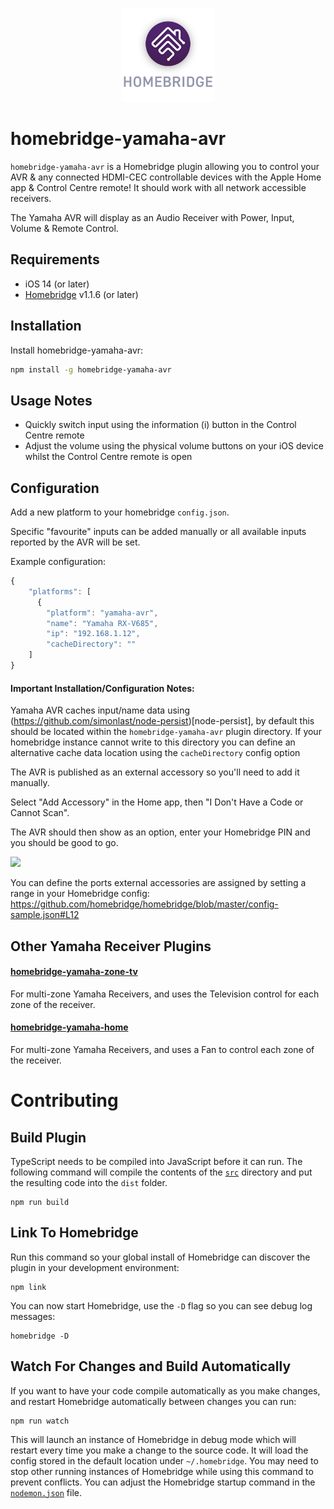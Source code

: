 
<p align="center">

<img src="https://github.com/homebridge/branding/raw/master/logos/homebridge-wordmark-logo-vertical.png" width="150">

</p>

# homebridge-yamaha-avr

`homebridge-yamaha-avr` is a Homebridge plugin allowing you to control your AVR & any connected HDMI-CEC controllable devices with the Apple Home app & Control Centre remote! It should work with all network accessible receivers.

The Yamaha AVR will display as an Audio Receiver with Power, Input, Volume & Remote Control.

## Requirements
* iOS 14 (or later)
* [Homebridge](https://homebridge.io/) v1.1.6 (or later)

## Installation
Install homebridge-yamaha-avr:
```sh
npm install -g homebridge-yamaha-avr
```

## Usage Notes
* Quickly switch input using the information (i) button in the Control Centre remote
* Adjust the volume using the physical volume buttons on your iOS device whilst the Control Centre remote is open

## Configuration
Add a new platform to your homebridge `config.json`.

Specific "favourite" inputs can be added manually or all available inputs reported by the AVR will be set.

Example configuration:

```js
{
    "platforms": [
      {
        "platform": "yamaha-avr",
        "name": "Yamaha RX-V685",
        "ip": "192.168.1.12",
        "cacheDirectory": ""
    ]
}
```

#### Important Installation/Configuration Notes:
Yamaha AVR caches input/name data using (https://github.com/simonlast/node-persist)[node-persist], by default this should be located within the `homebridge-yamaha-avr` plugin directory. If your homebridge instance cannot write to this directory you can define an alternative cache data location using the `cacheDirectory` config option

The AVR is published as an external accessory so you'll need to add it manually.

Select "Add Accessory" in the Home app, then "I Don't Have a Code or Cannot Scan".

The AVR should then show as an option, enter your Homebridge PIN and you should be good to go.

<img src="https://user-images.githubusercontent.com/1072488/95639584-78824280-0af5-11eb-94cf-c6a8dd9793f4.png" width="320" />

You can define the ports external accessories are assigned by setting a range in your Homebridge config:
https://github.com/homebridge/homebridge/blob/master/config-sample.json#L12

## Other Yamaha Receiver Plugins
#### [homebridge-yamaha-zone-tv](https://github.com/NorthernMan54/homebridge-yamaha-zone-tv)
For multi-zone Yamaha Receivers, and uses the Television control for each zone of the receiver.

#### [homebridge-yamaha-home](https://github.com/NorthernMan54/homebridge-yamaha-home)
For multi-zone Yamaha Receivers, and uses a Fan to control each zone of the receiver.

# Contributing

## Build Plugin

TypeScript needs to be compiled into JavaScript before it can run. The following command will compile the contents of the [`src`](./src) directory and put the resulting code into the `dist` folder.

```
npm run build
```

## Link To Homebridge

Run this command so your global install of Homebridge can discover the plugin in your development environment:

```
npm link
```

You can now start Homebridge, use the `-D` flag so you can see debug log messages:

```
homebridge -D
```

## Watch For Changes and Build Automatically

If you want to have your code compile automatically as you make changes, and restart Homebridge automatically between changes you can run:

```
npm run watch
```

This will launch an instance of Homebridge in debug mode which will restart every time you make a change to the source code. It will load the config stored in the default location under `~/.homebridge`. You may need to stop other running instances of Homebridge while using this command to prevent conflicts. You can adjust the Homebridge startup command in the [`nodemon.json`](./nodemon.json) file.


